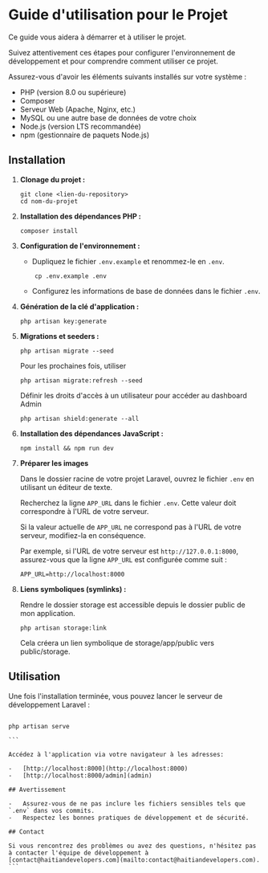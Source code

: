 # Guide d'utilisation pour le Projet

Ce guide vous aidera à démarrer et à utiliser le projet.

Suivez attentivement ces étapes pour configurer l'environnement de développement et pour comprendre comment utiliser ce projet.

Assurez-vous d'avoir les éléments suivants installés sur votre système :

-   PHP (version 8.0 ou supérieure)
-   Composer
-   Serveur Web (Apache, Nginx, etc.)
-   MySQL ou une autre base de données de votre choix
-   Node.js (version LTS recommandée)
-   npm (gestionnaire de paquets Node.js)

## Installation

1.  **Clonage du projet :**

    ```
    git clone <lien-du-repository>
    cd nom-du-projet
    ```

2.  **Installation des dépendances PHP :**

    ```
    composer install
    ```

3.  **Configuration de l'environnement :**

    -   Dupliquez le fichier `.env.example` et renommez-le en `.env`.

    ```
        cp .env.example .env
    ```

    -   Configurez les informations de base de données dans le fichier `.env`.

4.  **Génération de la clé d'application :**

    ```
    php artisan key:generate
    ```

5.  **Migrations et seeders :**

    ```
    php artisan migrate --seed
    ```

    Pour les prochaines fois, utiliser

    ```
    php artisan migrate:refresh --seed
    ```

    Définir les droits d'accès à un utilisateur pour accéder au dashboard Admin

    ```
    php artisan shield:generate --all
    ```

6.  **Installation des dépendances JavaScript :**

    ```
    npm install && npm run dev
    ```

7.  **Préparer les images**

    Dans le dossier racine de votre projet Laravel, ouvrez le fichier `.env` en utilisant un éditeur de texte.

    Recherchez la ligne `APP_URL` dans le fichier `.env`. Cette valeur doit correspondre à l'URL de votre serveur.

    Si la valeur actuelle de `APP_URL` ne correspond pas à l'URL de votre serveur, modifiez-la en conséquence.

    Par exemple, si l'URL de votre serveur est `http://127.0.0.1:8000`, assurez-vous que la ligne `APP_URL` est configurée comme suit :

    ```
    APP_URL=http://localhost:8000
    ```

8.  **Liens symboliques (symlinks) :**

    Rendre le dossier storage est accessible depuis le dossier public de mon application.

    ```
    php artisan storage:link
    ```

    Cela créera un lien symbolique de storage/app/public vers public/storage.

## Utilisation

Une fois l'installation terminée, vous pouvez lancer le serveur de développement Laravel :

````

php artisan serve

```

Accédez à l'application via votre navigateur à les adresses:

-   [http://localhost:8000](http://localhost:8000)
-   [http://localhost:8000/admin](admin)

## Avertissement

-   Assurez-vous de ne pas inclure les fichiers sensibles tels que `.env` dans vos commits.
-   Respectez les bonnes pratiques de développement et de sécurité.

## Contact

Si vous rencontrez des problèmes ou avez des questions, n'hésitez pas à contacter l'équipe de développement à [contact@haitiandevelopers.com](mailto:contact@haitiandevelopers.com).
```
````
